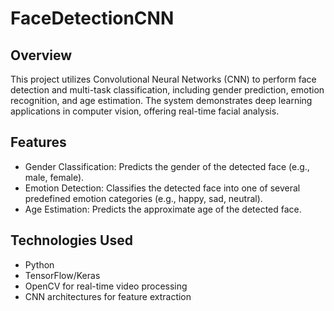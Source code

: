 # FaceDetectionCNN
## Overview
This project utilizes Convolutional Neural Networks (CNN) to perform face detection and multi-task classification, including gender prediction, emotion recognition, and age estimation. The system demonstrates deep learning applications in computer vision, offering real-time facial analysis.

## Features
* Gender Classification: Predicts the gender of the detected face (e.g., male, female).
* Emotion Detection: Classifies the detected face into one of several predefined emotion categories (e.g., happy, sad, neutral).
* Age Estimation: Predicts the approximate age of the detected face.
## Technologies Used
* Python
* TensorFlow/Keras
* OpenCV for real-time video processing
* CNN architectures for feature extraction
